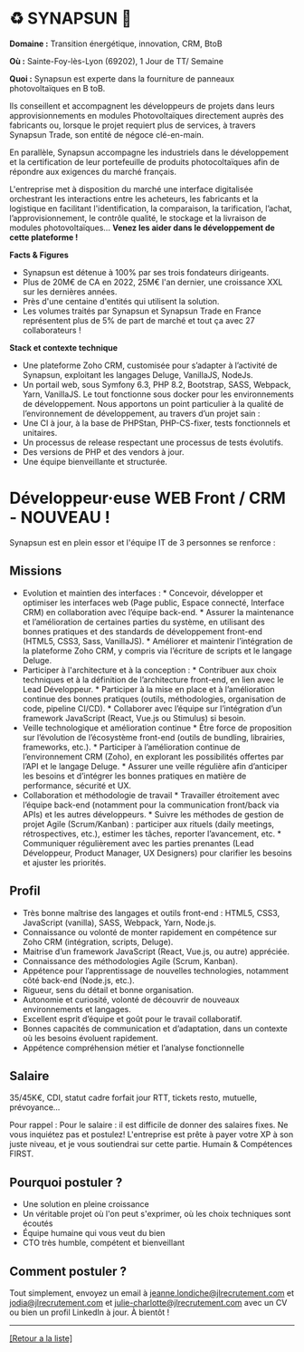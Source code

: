 # ♻️ SYNAPSUN 🔆

**Domaine :** Transition énergétique, innovation, CRM, BtoB

**Où :** Sainte-Foy-lès-Lyon (69202), 1 Jour de TT/ Semaine 

**Quoi :** Synapsun est experte dans la fourniture de panneaux photovoltaïques en B toB. 

Ils conseillent et accompagnent les développeurs de projets dans leurs approvisionnements en modules Photovoltaïques directement auprès des fabricants ou, lorsque le projet requiert plus de services, à travers Synapsun Trade, son entité de négoce clé-en-main. 

En parallèle, Synapsun accompagne les industriels dans le développement et la certification de leur portefeuille de produits photocoltaïques afin de répondre aux exigences du marché français. 

L'entreprise met à disposition du marché une interface digitalisée orchestrant les interactions entre les acheteurs, les fabricants et la logistique en facilitant l'identification, la comparaison, la tarification, l’achat, l’approvisionnement, le contrôle qualité, le stockage et la livraison de modules photovoltaïques... **Venez les aider dans le développement de cette plateforme !**

**Facts & Figures**

* Synapsun est détenue à 100% par ses trois fondateurs dirigeants. 
* Plus de 20M€ de CA en 2022, 25M€ l'an dernier, une croissance XXL sur les dernières années.
* Près d'une centaine d'entités qui utilisent la solution.
* Les volumes traités par Synapsun et Synapsun Trade en France représentent plus de 5% de part de marché et tout ça avec 27 collaborateurs !


**Stack et contexte technique**

* Une plateforme Zoho CRM, customisée pour s’adapter à l’activité de Synapsun, exploitant les
langages Deluge, VanillaJS, NodeJs.
* Un portail web, sous Symfony 6.3, PHP 8.2, Bootstrap, SASS, Webpack, Yarn, VanillaJS.
Le tout fonctionne sous docker pour les environnements de développement.
Nous apportons un point particulier à la qualité de l’environnement de développement, au travers d’un
projet sain :
* Une CI à jour, à la base de PHPStan, PHP-CS-fixer, tests fonctionnels et unitaires.
* Un processus de release respectant une processus de tests évolutifs.
* Des versions de PHP et des vendors à jour.
* Une équipe bienveillante et structurée.


# Développeur·euse WEB Front / CRM - NOUVEAU !

Synapsun est en plein essor et l'équipe IT de 3 personnes se renforce : 

## Missions

* Evolution et maintien des interfaces : 
		* Concevoir, développer et optimiser les interfaces web (Page public, Espace connecté, Interface
		CRM) en collaboration avec l’équipe back-end.
		* Assurer la maintenance et l’amélioration de certaines parties du système, en utilisant des bonnes
		pratiques et des standards de développement front-end (HTML5, CSS3, Sass, VanillaJS).
		* Améliorer et maintenir l’intégration de la plateforme Zoho CRM, y compris via l’écriture de scripts et
		le langage Deluge.
* Participer à l'architecture et à la conception : 
		* Contribuer aux choix techniques et à la définition de l’architecture front-end, en lien avec le Lead
		Développeur.
		* Participer à la mise en place et à l’amélioration continue des bonnes pratiques (outils,
		méthodologies, organisation de code, pipeline CI/CD).
		* Collaborer avec l’équipe sur l’intégration d’un framework JavaScript (React, Vue.js ou Stimulus) si
		besoin.
* Veille technologique et amélioration continue
		* Être force de proposition sur l’évolution de l’écosystème front-end (outils de bundling, librairies,
		frameworks, etc.).
		* Participer à l’amélioration continue de l’environnement CRM (Zoho), en explorant les possibilités
		offertes par l’API et le langage Deluge.
		* Assurer une veille régulière afin d’anticiper les besoins et d’intégrer les bonnes pratiques en matière
		de performance, sécurité et UX.
* Collaboration et méthodologie de travail
		* Travailler étroitement avec l’équipe back-end (notamment pour la communication front/back via
		APIs) et les autres développeurs.
		* Suivre les méthodes de gestion de projet Agile (Scrum/Kanban) : participer aux rituels (daily
		meetings, rétrospectives, etc.), estimer les tâches, reporter l’avancement, etc.
		* Communiquer régulièrement avec les parties prenantes (Lead Développeur, Product Manager, UX
		Designers) pour clarifier les besoins et ajuster les priorités.

## Profil

* Très bonne maîtrise des langages et outils front-end : HTML5, CSS3, JavaScript (vanilla), SASS,
Webpack, Yarn, Node.js.
* Connaissance ou volonté de monter rapidement en compétence sur Zoho CRM (intégration, scripts,
Deluge).
* Maitrise d’un framework JavaScript (React, Vue.js, ou autre) appréciée.
* Connaissance des méthodologies Agile (Scrum, Kanban).
* Appétence pour l’apprentissage de nouvelles technologies, notamment côté back-end (Node.js,
etc.).
* Rigueur, sens du détail et bonne organisation.
* Autonomie et curiosité, volonté de découvrir de nouveaux environnements et langages.
* Excellent esprit d’équipe et goût pour le travail collaboratif.
* Bonnes capacités de communication et d’adaptation, dans un contexte où les besoins évoluent
rapidement.
* Appétence compréhension métier et l’analyse fonctionnelle

## Salaire

35/45K€, CDI, statut cadre forfait jour 
RTT, tickets resto, mutuelle, prévoyance... 

Pour rappel : Pour le salaire : il est difficile de donner des salaires fixes. Ne vous inquiétez pas et postulez! L'entreprise est prête à payer votre XP à son juste niveau, et je vous soutiendrai sur cette partie. Humain & Compétences FIRST.


## Pourquoi postuler ?

* Une solution en pleine croissance
* Un véritable projet où l'on peut s'exprimer, où les choix techniques sont écoutés
* Équipe humaine qui vous veut du bien
* CTO très humble, compétent et bienveillant


## Comment postuler ?

Tout simplement, envoyez un email à jeanne.londiche@jlrecrutement.com et jodia@jlrecrutement.com et julie-charlotte@jlrecrutement.com avec un CV ou bien un profil LinkedIn à jour. À bientôt !


----
<a href="https://github.com/jlondiche/job-board-php/blob/master/README.md">[Retour a la liste]</a> 
